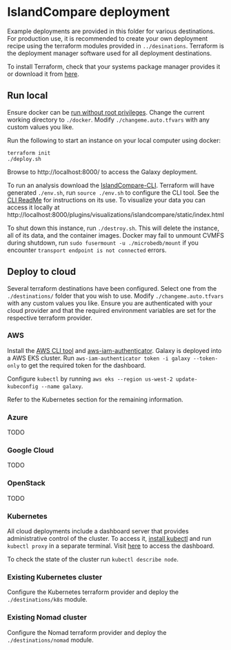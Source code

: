 # IslandCompare deployment

Example deployments are provided in this folder for various destinations. For production use, it is
recommended to create your own deployment recipe using the terraform modules provided in `../desinations`. Terraform
is the deployment manager software used for all deployment destinations.

To install Terraform, check that your systems package manager provides it or download it from [here](https://www.terraform.io/downloads.html).

## Run local
Ensure docker can be [run without root privileges](https://docs.docker.com/engine/install/linux-postinstall/).
Change the current working directory to `./docker`.
Modify `./changeme.auto.tfvars` with any custom values you like.

Run the following to start an instance on your local computer using docker:
```shell script
terraform init
./deploy.sh
```

Browse to http://localhost:8000/ to access the Galaxy deployment.

To run an analysis download the [IslandCompare-CLI](https://raw.githubusercontent.com/brinkmanlab/islandcompare-cli/master/islandcompare.py).
Terraform will have generated `./env.sh`, run `source ./env.sh` to configure the CLI tool. See the [CLI ReadMe](https://github.com/brinkmanlab/islandcompare-cli/blob/master/README.md) for instructions on its use.
To visualize your data you can access it locally at http://localhost:8000/plugins/visualizations/islandcompare/static/index.html

To shut down this instance, run `./destroy.sh`. This will delete the instance, all of its data, and the container images.
Docker may fail to unmount CVMFS during shutdown, run `sudo fusermount -u ./microbedb/mount` if you encounter `transport endpoint is not connected` errors.

## Deploy to cloud

Several terraform destinations have been configured. Select one from the `./destinations/` folder that you wish to use.
Modify `./changeme.auto.tfvars` with any custom values you like. Ensure you are authenticated with your cloud provider
and that the required environment variables are set for the respective terraform provider.

### AWS

Install the [AWS CLI tool](https://docs.aws.amazon.com/cli/latest/userguide/install-cliv2.html) and [aws-iam-authenticator](https://docs.aws.amazon.com/eks/latest/userguide/install-aws-iam-authenticator.html).
Galaxy is deployed into a AWS EKS cluster. Run `aws-iam-authenticator token -i galaxy --token-only` to get the required token for the dashboard.

Configure `kubectl` by running `aws eks --region us-west-2 update-kubeconfig --name galaxy`.

Refer to the Kubernetes section for the remaining information.

### Azure
TODO

### Google Cloud
TODO

### OpenStack
TODO

### Kubernetes

All cloud deployments include a dashboard server that provides administrative control of the cluster.
To access it, [install kubectl](https://kubernetes.io/docs/tasks/tools/install-kubectl/) and run `kubectl proxy` in a separate terminal.
Visit [here](http://localhost:8001/api/v1/namespaces/kube-system/services/https:dashboard-chart-kubernetes-dashboard:https/proxy/#/login) to
access the dashboard.

To check the state of the cluster run `kubectl describe node`.

### Existing Kubernetes cluster

Configure the Kubernetes terraform provider and deploy the `./destinations/k8s` module.

### Existing Nomad cluster

Configure the Nomad terraform provider and deploy the `./destinations/nomad` module.